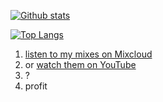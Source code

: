 [![Github stats](https://github-readme-stats.vercel.app/api?username=cannorin&count_private=true)](https://github.com/anuraghazra/github-readme-stats)

[![Top Langs](https://github-readme-stats.vercel.app/api/top-langs/?username=cannorin&layout=compact)](https://github.com/anuraghazra/github-readme-stats)

1. [listen to my mixes on Mixcloud](https://www.mixcloud.com/cannorin/)
2. or [watch them on YouTube](https://www.youtube.com/playlist?list=PLrylRy5cg4LDmFBnxoCfgXyY0W_EH6uuf)
3. ?
4. profit

<!--
**cannorin/cannorin** is a ✨ _special_ ✨ repository because its `README.md` (this file) appears on your GitHub profile.

Here are some ideas to get you started:

- 🔭 I’m currently working on ...
- 🌱 I’m currently learning ...
- 👯 I’m looking to collaborate on ...
- 🤔 I’m looking for help with ...
- 💬 Ask me about ...
- 📫 How to reach me: ...
- 😄 Pronouns: ...
- ⚡ Fun fact: ...
-->
